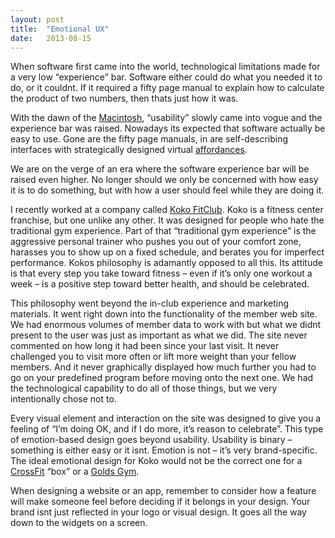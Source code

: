 ```yaml
---
layout: post
title:  "Emotional UX"
date:   2013-08-15
---
```


When software first came into the world, technological limitations made for a very low “experience” bar. Software either could do what you needed it to do, or it couldnt. If it required a fifty page manual to explain how to calculate the product of two numbers, then thats just how it was.

With the dawn of the [Macintosh](http://en.wikipedia.org/wiki/Macintosh), “usability” slowly came into vogue and the experience bar was raised. Nowadays its expected that software actually be easy to use. Gone are the fifty page manuals, in are self-describing interfaces with strategically designed virtual [affordances](http://en.wikipedia.org/wiki/Affordance).

We are on the verge of an era where the software experience bar will be raised even higher. No longer should we only be concerned with how easy it is to do something, but with how a user should feel while they are doing it.

I recently worked at a company called [Koko FitClub](http://www.kokofitclub.com/). Koko is a fitness center franchise, but one unlike any other. It was designed for people who hate the traditional gym experience. Part of that “traditional gym experience” is the aggressive personal trainer who pushes you out of your comfort zone, harasses you to show up on a fixed schedule, and berates you for imperfect performance. Kokos philosophy is adamantly opposed to all this. Its attitude is that every step you take toward fitness – even if it’s only one workout a week – is a positive step toward better health, and should be celebrated.

This philosophy went beyond the in-club experience and marketing materials. It went right down into the functionality of the member web site. We had enormous volumes of member data to work with but what we didnt present to the user was just as important as what we did. The site never commented on how long it had been since your last visit. It never challenged you to visit more often or lift more weight than your fellow members. And it never graphically displayed how much further you had to go on your predefined program before moving onto the next one. We had the technological capability to do all of those things, but we very intentionally chose not to.

Every visual element and interaction on the site was designed to give you a feeling of “I’m doing OK, and if I do more, it’s reason to celebrate”. This type of emotion-based design goes beyond usability. Usability is binary – something is either easy or it isnt. Emotion is not – it’s very brand-specific. The ideal emotional design for Koko would not be the correct one for a [CrossFit](http://en.wikipedia.org/wiki/CrossFit) “box” or a [Golds Gym](http://www.goldsgym.com/).

When designing a website or an app, remember to consider how a feature will make someone feel before deciding if it belongs in your design. Your brand isnt just reflected in your logo or visual design. It goes all the way down to the widgets on a screen.